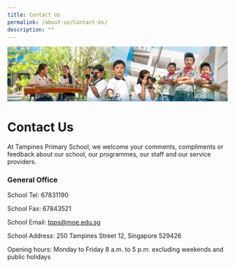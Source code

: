 ```yaml
---
title: Contact Us
permalink: /about-us/Contact-Us/
description: ""
---
```

![](/images/AboutUs.jpg)

Contact Us
==========

At Tampines Primary School, we welcome your comments, compliments or feedback about our school, our programmes, our staff and our service providers.

  

### **General Office**

  

School Tel: 67831190

  

School Fax: 67843521

  

School Email: tpps@moe.edu.sg

  

School Address: 250 Tampines Street 12, Singapore 529426

  

Opening hours: Monday to Friday 8 a.m. to 5 p.m. excluding weekends and public holidays